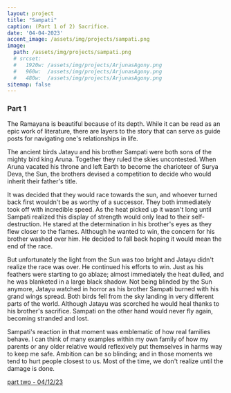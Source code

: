 ```yaml
---
layout: project
title: "Sampati"
caption: (Part 1 of 2) Sacrifice. 
date: '04-04-2023'
accent_image: /assets/img/projects/sampati.png   
image: 
  path: /assets/img/projects/sampati.png
  # srcset: 
  #   1920w: /assets/img/projects/ArjunasAgony.png
  #   960w:  /assets/img/projects/ArjunasAgony.png
  #   480w:  /assets/img/projects/ArjunasAgony.png
sitemap: false
---
```

<h3>Part 1</h3> 

The Ramayana is beautiful because of its depth. While it can be read as an epic work of literature, there are layers to the story that can serve as guide posts for navigating one's relationships in life.  

The ancient birds Jatayu and his brother Sampati were both sons of the mighty bird king Aruna. Together they ruled the skies uncontested. When Aruna vacated his throne and left Earth to become the charioteer of Surya Deva, the Sun, the brothers devised a competition to decide who would inherit their father's title. 

It was decided that they would race towards the sun, and whoever turned back first wouldn't be as worthy of a successor. They both immediately took off with incredible speed. As the heat picked up it wasn't long until Sampati realized this display of strength would only lead to their self-destruction. He stared at the determination in his brother's eyes as they flew closer to the flames. Although he wanted to win, the concern for his brother washed over him. He decided to fall back hoping it would mean the end of the race. 

But unfortunately the light from the Sun was too bright and Jatayu didn't realize the race was over. He continued his efforts to win. Just as his feathers were starting to go ablaze; almost immediately the heat dulled, and he was blanketed in a large black shadow. Not being blinded by the Sun anymore, Jatayu watched in horror as his brother Sampati burned with his grand wings spread. Both birds fell from the sky landing in very different parts of the world. Although Jatayu was scorched he would heal thanks to his brother's sacrifice. Sampati on the other hand would never fly again, becoming stranded and lost.  

Sampati's reaction in that moment was emblematic of how real families behave. I can think of many examples within my own family of how my parents or any older relative would reflexively put themselves in harms way to keep me safe. Ambition can be so blinding; and in those moments we tend to hurt people closest to us. Most of the time, we don't realize until the damage is done.      

<span style="color:turquoise"> [part two - 04/12/23](http://127.0.0.1:4000/projects/jatayu/)</span> 
